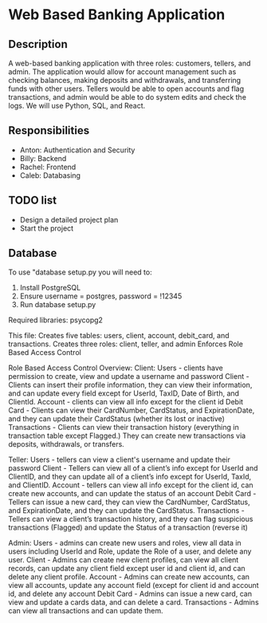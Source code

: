 # Web Based Banking Application

## Description

  A web-based banking application with three roles: customers, tellers, and admin. The application would allow for account management such as checking balances, making deposits and withdrawals, and transferring funds with other users. Tellers would be able to open accounts and flag transactions, and admin would be able to do system edits and check the logs. We will use Python, SQL, and React.

## Responsibilities

  - Anton:  Authentication and Security
  - Billy: Backend
  - Rachel: Frontend
  - Caleb: Databasing


## TODO list

  - Design a detailed project plan
  - Start the project

## Database

To use "database setup.py you will need to:
1. Install PostgreSQL
2. Ensure username = postgres, password = !12345
3. Run database setup.py

Required libraries:
psycopg2

This file:
Creates five tables: users, client, account, debit_card, and transactions.
Creates three roles: client, teller, and admin
Enforces Role Based Access Control

Role Based Access Control Overview:
Client:
Users - clients have permission to create, view and update a username and password
Client - Clients can insert their profile information, they can view their information, and can update every field except for UserId, TaxID, Date of Birth, and ClientId.
Account - clients can view all info except for the client id
Debit Card - Clients can view their CardNumber, CardStatus, and ExpirationDate, and they can update their CardStatus (whether its lost or inactive)
Transactions - Clients can view their transaction history (everything in transaction table except Flagged.) They can create new transactions via deposits, withdrawals, or transfers.

Teller:
Users - tellers can view a client's username and update their password
Client - Tellers can view all of a client’s info except for UserId and ClientID, and they can update all of a client’s info except for UserId, TaxId, and ClientID.
Account - tellers can view all info except for the client id, can create new accounts, and can update the status of an account
Debit Card - Tellers can issue a new card, they can view the CardNumber, CardStatus, and ExpirationDate, and they can update the CardStatus.
Transactions - Tellers can view a client’s transaction history, and they can flag suspicious transactions (Flagged) and update the Status of a transaction (reverse it)

Admin:
Users - admins can create new users and roles, view all data in users including UserId and Role,  update the Role of a user, and delete any user.
Client - Admins can create new client profiles, can view all client records, can update any client field except user id and client id, and can delete any client profile.
Account - Admins can create new accounts, can view all accounts, update any account field (except for client id and account id, and delete any account
Debit Card - Admins can issue a new card, can view and update a cards data, and can delete a card.
Transactions - Admins can view all transactions and can update them.